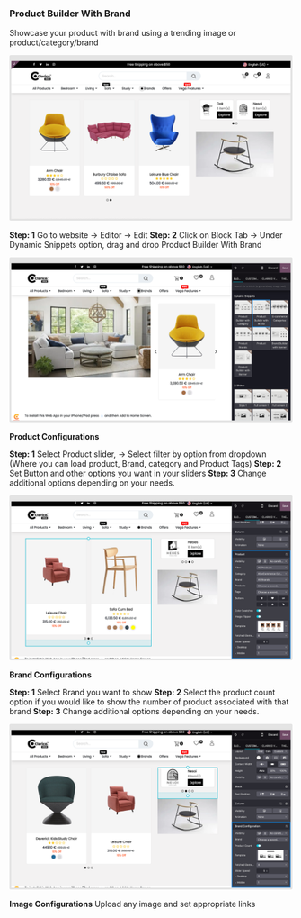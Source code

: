 
### Product Builder With Brand

Showcase your product with brand using a trending image or product/category/brand

![](./images/pb6.png)

**Step: 1** Go to website -> Editor -> Edit
**Step: 2** Click on Block Tab -> Under Dynamic Snippets option, drag and drop Product Builder With Brand

![](./images/pb5.png)

**Product Configurations**

**Step: 1** Select Product slider, -> Select filter by option from dropdown (Where you can load product, Brand, category and Product Tags)
**Step: 2** Set Button and other options you want in your sliders
**Step: 3** Change additional options depending on your needs.

![](./images/pb7.png)

**Brand Configurations**

**Step: 1** Select Brand you want to show
**Step: 2** Select the product count option if you would like to show the number of product associated with that brand
**Step: 3** Change additional options depending on your needs.

![](./images/pb8.png)

**Image Configurations**
Upload any image and set appropriate links